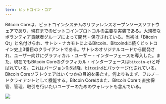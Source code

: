 ```yaml
---
term: ビットコイン・コア
---
```

Bitcoin Coreは、ビットコインシステムのリファレンスオープンソースソフトウェアであり、現在までのビットコインプロトコルの主要な実装である。大規模なボランティア貢献者グループによって開発・保守されている。当初は「Bitcoin Qt」と名付けられ、サトシ・ナカモトによるBitcoin、Bitcoindに続くビットコイン史上3番目のクライアントである。サトシのオリジナルコードから開発され、ユーザー向けにグラフィカル・ユーザー・インターフェースを導入した。また、現在でもBitcoin Coreのグラフィカル・インターフェースは`bitcoin-qt`と呼ばれている。これはバージョン0.5以降、`bitcoind`とパッケージ化されている。Bitcoin Coreソフトウェアはいくつかの目的を果たす。何よりもまず、フルノードクライアントとして機能する。Bitcoin Coreはまた、Bitcoin Coreで直接保管、管理、取引を行いたいユーザーのためのウォレットも含んでいる。

![](../../dictionnaire/assets/42.webp)